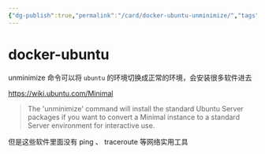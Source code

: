 ```yaml
---
{"dg-publish":true,"permalink":"/card/docker-ubuntu-unminimize/","tags":["linux"],"noteIcon":"","created":"2022-05-08T17:11:05+08:00","updated":"2024-02-06T17:49:27+08:00"}
---
```



# docker-ubuntu

unminimize 命令可以将 `ubuntu` 的环境切换成正常的环境，会安装很多软件进去

https://wiki.ubuntu.com/Minimal

> The 'unminimize' command will install the standard Ubuntu Server packages if you want to convert a Minimal instance to a standard Server environment for interactive use.

但是这些软件里面没有 ping 、 traceroute 等网络实用工具


